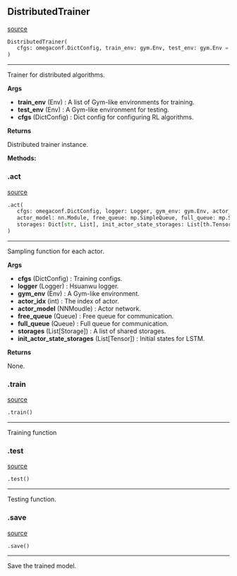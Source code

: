 #


## DistributedTrainer
[source](https://github.com/RLE-Foundation/Hsuanwu/blob/main/hsuanwu/common/engine/distributed_trainer.py/#L126)
```python 
DistributedTrainer(
   cfgs: omegaconf.DictConfig, train_env: gym.Env, test_env: gym.Env = None
)
```


---
Trainer for distributed algorithms.


**Args**

* **train_env** (Env) : A list of Gym-like environments for training.
* **test_env** (Env) : A Gym-like environment for testing.
* **cfgs** (DictConfig) : Dict config for configuring RL algorithms.


**Returns**

Distributed trainer instance.


**Methods:**


### .act
[source](https://github.com/RLE-Foundation/Hsuanwu/blob/main/hsuanwu/common/engine/distributed_trainer.py/#L170)
```python
.act(
   cfgs: omegaconf.DictConfig, logger: Logger, gym_env: gym.Env, actor_idx: int,
   actor_model: nn.Module, free_queue: mp.SimpleQueue, full_queue: mp.SimpleQueue,
   storages: Dict[str, List], init_actor_state_storages: List[th.Tensor]
)
```

---
Sampling function for each actor.


**Args**

* **cfgs** (DictConfig) : Training configs.
* **logger** (Logger) : Hsuanwu logger.
* **gym_env** (Env) : A Gym-like environment.
* **actor_idx** (int) : The index of actor.
* **actor_model** (NNMoudle) : Actor network.
* **free_queue** (Queue) : Free queue for communication.
* **full_queue** (Queue) : Full queue for communication.
* **storages** (List[Storage]) : A list of shared storages.
* **init_actor_state_storages** (List[Tensor]) : Initial states for LSTM.


**Returns**

None.

### .train
[source](https://github.com/RLE-Foundation/Hsuanwu/blob/main/hsuanwu/common/engine/distributed_trainer.py/#L240)
```python
.train()
```

---
Training function

### .test
[source](https://github.com/RLE-Foundation/Hsuanwu/blob/main/hsuanwu/common/engine/distributed_trainer.py/#L361)
```python
.test()
```

---
Testing function.

### .save
[source](https://github.com/RLE-Foundation/Hsuanwu/blob/main/hsuanwu/common/engine/distributed_trainer.py/#L382)
```python
.save()
```

---
Save the trained model.
